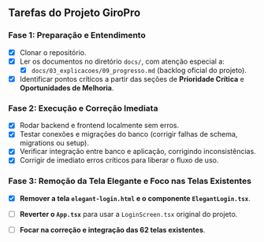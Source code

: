 ## Tarefas do Projeto GiroPro

### Fase 1: Preparação e Entendimento
- [x] Clonar o repositório.
- [x] Ler os documentos no diretório `docs/`, com atenção especial a:
  - [x] `docs/03_explicacoes/09_progresso.md` (backlog oficial do projeto).
- [x] Identificar pontos críticos a partir das seções de **Prioridade Crítica** e **Oportunidades de Melhoria**.

### Fase 2: Execução e Correção Imediata
- [x] Rodar backend e frontend localmente sem erros.
- [x] Testar conexões e migrações do banco (corrigir falhas de schema, migrations ou setup).
- [x] Verificar integração entre banco e aplicação, corrigindo inconsistências.
- [x] Corrigir de imediato erros críticos para liberar o fluxo de uso.

### Fase 3: Remoção da Tela Elegante e Foco nas Telas Existentes
- [x] **Remover a tela `elegant-login.html` e o componente `ElegantLogin.tsx`**.
- [ ] **Reverter o `App.tsx`** para usar a `LoginScreen.tsx` original do projeto.
- [ ] **Focar na correção e integração das 62 telas existentes**.


